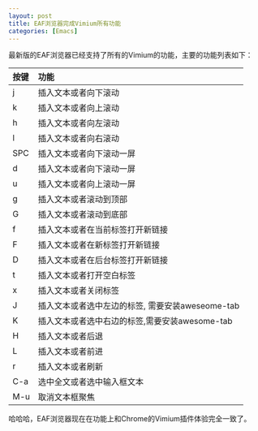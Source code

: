 ```yaml
---
layout: post
title: EAF浏览器完成Vimium所有功能
categories: [Emacs]
---
```


最新版的EAF浏览器已经支持了所有的Vimium的功能，主要的功能列表如下：

| 按键      | 功能                                             |
| :-------- | :----                                            |
| j         | 插入文本或者向下滚动                             |
| k         | 插入文本或者向上滚动                             |
| h         | 插入文本或者向左滚动                             |
| l         | 插入文本或者向右滚动                             |
| SPC       | 插入文本或者向下滚动一屏                         |
| d         | 插入文本或者向下滚动一屏                         |
| u         | 插入文本或者向上滚动一屏                         |
| g         | 插入文本或者滚动到顶部                           |
| G         | 插入文本或者滚动到底部                           |
| f         | 插入文本或者在当前标签打开新链接                 |
| F         | 插入文本或者在新标签打开新链接                   |
| D         | 插入文本或者在后台标签打开新链接                 |
| t         | 插入文本或者打开空白标签                         |
| x         | 插入文本或者关闭标签                             |
| J         | 插入文本或者选中左边的标签, 需要安装aweseome-tab |
| K         | 插入文本或者选中右边的标签,需要安装awesome-tab   |
| H         | 插入文本或者后退                                 |
| L         | 插入文本或者前进                                 |
| r         | 插入文本或者刷新                                 |
| C-a       | 选中全文或者选中输入框文本                       |
| M-u       | 取消文本框聚焦                                   |

哈哈哈，EAF浏览器现在在功能上和Chrome的Vimium插件体验完全一致了。
